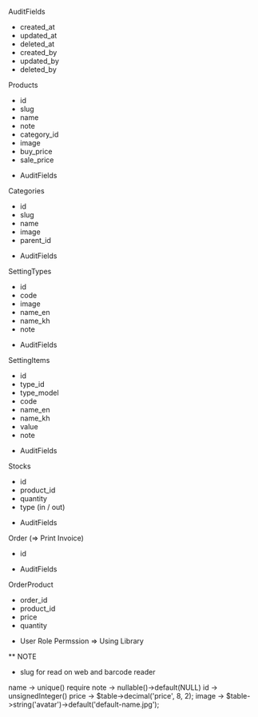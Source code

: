 AuditFields
- created_at
- updated_at
- deleted_at
- created_by
- updated_by
- deleted_by

Products
- id
- slug
- name
- note
- category_id
- image
- buy_price
- sale_price
* AuditFields

Categories
- id
- slug
- name
- image
- parent_id
* AuditFields

SettingTypes
- id
- code
- image
- name_en
- name_kh
- note
* AuditFields

SettingItems
- id
- type_id
- type_model
- code
- name_en
- name_kh
- value
- note
* AuditFields

Stocks
- id
- product_id
- quantity
- type (in / out)
* AuditFields

Order (=> Print Invoice)
- id
* AuditFields

OrderProduct
- order_id
- product_id
- price
- quantity



* User Role Permssion => Using Library


** NOTE
- slug for read on web and barcode reader

name -> unique() require
note -> nullable()->default(NULL)
id -> unsignedInteger()
price -> $table->decimal('price', 8, 2);
image -> $table->string('avatar')->default('default-name.jpg');
